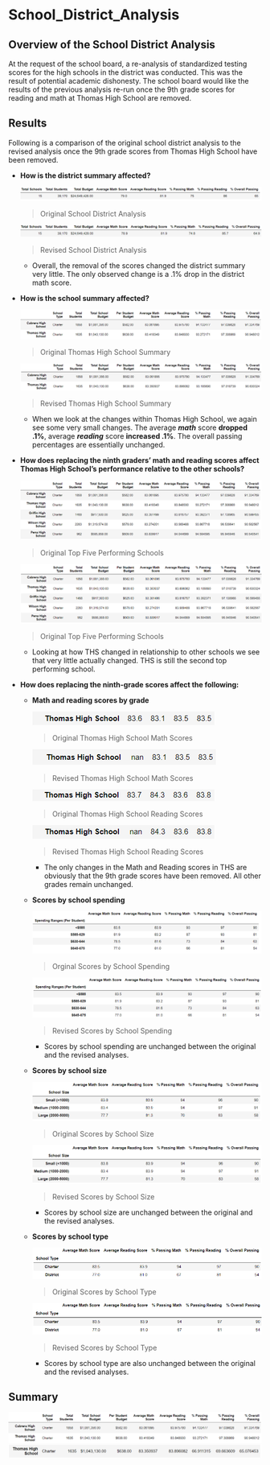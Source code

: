 # School_District_Analysis

## Overview of the School District Analysis
At the request of the school board, a re-analysis of standardized testing scores for the high schools in the district was conducted. This was the result of potential academic dishonesty. The school board would like the results of the previous analysis re-run once the 9th grade scores for reading and math at Thomas High School are removed.
## Results
Following is a comparison of the original school district analysis to the revised analysis once the 9th grade scores from Thomas High School have been removed.

- **How is the district summary affected?**

  ![Original School District Analysis.](/Resources/Original_District_Summary.png)
  >Original School District Analysis
  
  ![Revised School District Analysis.](/Resources/Revised_district_summary.png)
  >Revised School District Analysis
  
  - Overall, the removal of the scores changed the district summary very little. The only observed change is a .1% drop in the district math score.

- **How is the school summary affected?**

  ![Original Thomas High School Summary](/Resources/Original_ths.png)
  >Original Thomas High School Summary
  
  ![Revised Thomas High School Summary](/Resources/Revised_ths.png)
  >Revised Thomas High School Summary

    - When we look at the changes within Thomas High School, we again see some very small changes. The average ***math*** score **dropped .1%**, average ***reading*** score **increased .1%**. The overall passing percentages are essentially unchanged.
    
- **How does replacing the ninth graders’ math and reading scores affect Thomas High School’s performance relative to the other schools?**

  ![Original Top Five Schools](/Resources/Original_top_five.png)
  >Original Top Five Performing Schools

  ![Revised Top Five Schools.](/Resources/Revised_top_five.png)
  >Original Top Five Performing Schools

    - Looking at how THS changed in relationship to other schools we see that very little actually changed. THS is still the second top performing school.
    
- **How does replacing the ninth-grade scores affect the following:**

  - **Math and reading scores by grade**
  
    ![Original Thomas High School Math Scores.](/Resources/Original_math_grade_ths.png)
    >Original Thomas High School Math Scores
  
    ![Revised School District Analysis.](/Resources/Revised_math_grade_ths.png)
    >Revised Thomas High School Math Scores 
    
    ![Original Thomas High School Reading Scores.](/Resources/Original_reading_grade_ths.png)
    >Original Thomas High School Reading Scores
  
    ![Revised Thomas High School Reading Scores.](/Resources/Revised_reading_ths.png)
    >Revised Thomas High School Reading Scores
  
    - The only changes in the Math and Reading scores in THS are obviously that the 9th grade scores have been removed. All other grades remain unchanged.
      
  - **Scores by school spending**
  
    ![Original Scores by School Spending](/Resources/Original_school_spending.png)
    >Orginal Scores by School Spending 
  
    ![Revised Scores by School Spending](/Resources/Revised_school_spending.png)
    >Revised Scores by School Spending
  
    - Scores by school spending are unchanged between the original and the revised analyses.
    
  - **Scores by school size**
  
    ![Original Scores by School Size.](/Resources/Original_school_size.png)
    >Original Scores by School Size
  
    ![Revised Scores by School Size.](/Resources/Revised_school_size.png)
    >Revised Scores by School Size
    
    - Scores by school size are unchanged between the original and the revised analyses.
  
  - **Scores by school type**
  
    ![Original Scores by School Type.](/Resources/Original_school_type.png)
    >Original Scores by School Type

    ![Revised Scores by School Type.](/Resources/Revised_school_type.png)
    >Revised Scores by School Type
      
    - Scores by school type are also unchanged between the original and the revised analyses.

## Summary

![Original THS Summary](/Resources/Original_ths.png)
![THS after NaNs inserted](/Resources/ths_withnans.png)
